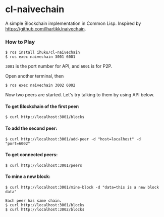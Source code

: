 # cl-naivechain
A simple Blockchain implementation in Common Lisp.
Inspired by https://github.com/lhartikk/naivechain.

### How to Play
```
$ ros install ihuku/cl-naivechain
$ ros exec naivechain 3001 6001
```
`3001` is the port number for API, and `6001` is for P2P.

Open another terminal, then

```
$ ros exec naivechain 3002 6002
```

Now two peers are started.
Let's try talking to them by using API below.

#### To get Blockchain of the first peer:
```
$ curl http://localhost:3001/blocks
```

#### To add the second peer:
```
$ curl http://localhost:3001/add-peer -d "host=localhost" -d "port=6002"
```

#### To get connected peers:
```
$ curl http://localhost:3001/peers
```

#### To mine a new block:
```
$ curl http://localhost:3001/mine-block -d "data=this is a new block data"

Each peer has same chain.
$ curl http://localhost:3001/blocks
$ curl http://localhost:3002/blocks
```
